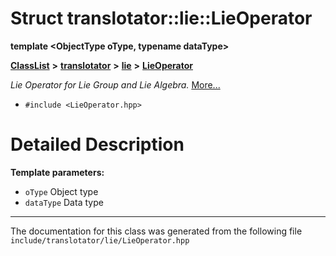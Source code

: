 

# Struct translotator::lie::LieOperator

**template &lt;ObjectType oType, typename dataType&gt;**



[**ClassList**](annotated.md) **>** [**translotator**](namespacetranslotator.md) **>** [**lie**](namespacetranslotator_1_1lie.md) **>** [**LieOperator**](structtranslotator_1_1lie_1_1LieOperator.md)



_Lie Operator for Lie Group and Lie Algebra._ [More...](#detailed-description)

* `#include <LieOperator.hpp>`

































































# Detailed Description




**Template parameters:**


* `oType` Object type 
* `dataType` Data type 




    

------------------------------
The documentation for this class was generated from the following file `include/translotator/lie/LieOperator.hpp`

